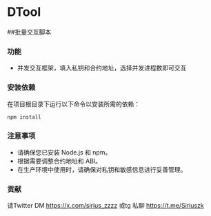 # DTool

##批量交互脚本
### 功能

- 并发交互框架，填入私钥和合约地址，选择并发进程数即可交互

### 安装依赖

在项目根目录下运行以下命令以安装所需的依赖：

```bash
npm install
```
### 注意事项

- 请确保您已安装 Node.js 和 npm。
- 根据需要调整合约地址和 ABI。
- 在生产环境中使用时，请确保对私钥和敏感信息进行妥善管理。

### 贡献
请Twitter DM https://x.com/sirius_zzzz 或tg 私聊 https://t.me/Siriuszk
